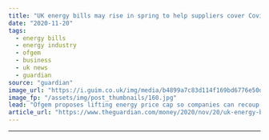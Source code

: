 ```yaml
---
title: "UK energy bills may rise in spring to help suppliers cover Covid costs"
date: "2020-11-20"
tags: 
  - energy bills
  - energy industry
  - ofgem
  - business
  - uk news
  - guardian
source: "guardian"
image_url: "https://i.guim.co.uk/img/media/b4899a7c83d114f169bd6776e50dee2f32678d63/0_3_3500_2101/master/3500.jpg?width=460&quality=85&auto=format&fit=max&s=0e11d90ee54933da5191c1101e892e93"
image_fp: "/assets/img/post_thumbnails/160.jpg"
lead: "Ofgem proposes lifting energy price cap so companies can recoup costs of households struggling to payMillions of homes could face higher energy bills from April next year to help energy suppliers cover the cost of those who can’t afford to pay for ga..."
article_url: "https://www.theguardian.com/money/2020/nov/20/uk-energy-bills-may-rise-in-spring-to-help-suppliers-cover-covid-costs"
---
```


---
